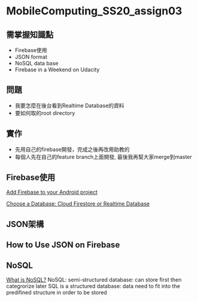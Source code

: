 # MobileComputing_SS20_assign03

## 需掌握知識點
- Firebase使用
- JSON format
- NoSQL data base
- Firebase in a Weekend on Udacity

## 問題
- 我要怎麼在後台看到Realtime Database的資料
- 要如何取的root directory

## 實作
- 先用自己的firebase開發，完成之後再改用助教的
- 每個人先在自己的feature branch上面開發, 最後我再幫大家merge到master

## Firebase使用
[Add Firebase to your Android project](https://firebase.google.com/docs/android/setup)

[Choose a Database: Cloud Firestore or Realtime Database](https://firebase.google.com/docs/database/rtdb-vs-firestore#writes_and_transactions)

## JSON架構

## How to Use JSON on Firebase

## NoSQL
[What is NoSQL?](https://www.youtube.com/watch?v=BgQFJ_UNIgw)
NoSQL: semi-structured database: can store first then categrorize later
SQL is a structured database: data need to fit into the predifined structure in order to be stored
